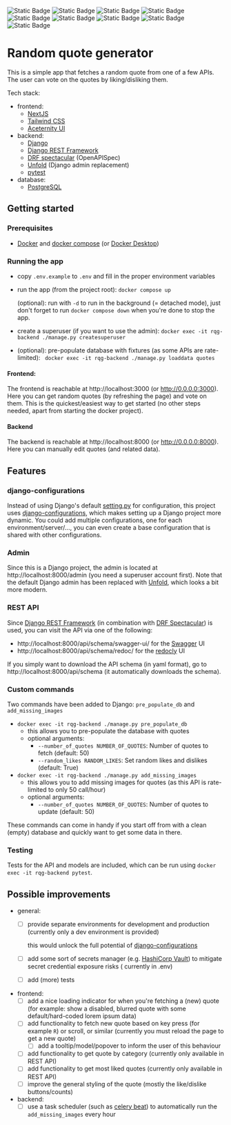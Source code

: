 ![Static Badge](https://img.shields.io/badge/Docker-27.5.0-blue?logo=docker)
![Static Badge](https://img.shields.io/badge/Python-3.13.1-blue?logo=python)
![Static Badge](https://img.shields.io/badge/Pytest-8.3.4-blue?logo=pytest)
![Static Badge](https://img.shields.io/badge/Django-5.1.5-blue?logo=django)
![Static Badge](https://img.shields.io/badge/PostgreSQL-17.2-blue?logo=postgresql)
![Static Badge](https://img.shields.io/badge/NodeJS-23.6.0-blue?logo=nodedotjs)
![Static Badge](https://img.shields.io/badge/NextJS-15.1.4-blue?logo=nextdotjs)
![Static Badge](https://img.shields.io/badge/React-19.0.0-blue?logo=react)
![Static Badge](https://img.shields.io/badge/Tailwind%20CCC-3.4.17-blue?logo=tailwindcss)

# Random quote generator

This is a simple app that fetches a random quote from one of a few APIs. The user can vote on the quotes by
liking/disliking them.

Tech stack:

- frontend:
    - [NextJS]
    - [Tailwind CSS]
    - [Aceternity UI]
- backend:
    - [Django]
    - [Django REST Framework]
    - [DRF spectacular] (OpenAPISpec)
    - [Unfold] (Django admin replacement)
    - [pytest]
- database:
    - [PostgreSQL]

## Getting started

### Prerequisites

- [Docker] and [docker compose] (or [Docker Desktop])

### Running the app

- copy ``.env.example`` to ``.env`` and fill in the proper environment variables
- run the app (from the project root): ``docker compose up``

  (optional): run with ``-d`` to run in the background (= detached mode), just don't forget to run
  ``docker compose down`` when you're done to stop the app.
- create a superuser (if you want to use the admin): ``docker exec -it rqg-backend ./manage.py createsuperuser``
- (optional): pre-populate database with fixtures (as some APIs are rate-limited):
  `` docker exec -it rqg-backend ./manage.py loaddata quotes``

#### Frontend:

The frontend is reachable at http://localhost:3000 (or http://0.0.0.0:3000).
Here you can get random quotes (by refreshing the page) and vote on them. This is the quickest/easiest way to get
started (no other steps needed, apart from starting the docker project).

#### Backend

The backend is reachable at http://localhost:8000 (or http://0.0.0.0:8000).
Here you can manually edit quotes (and related data).

## Features

### django-configurations

Instead of using Django's default [setting.py](backend/src/rqg/settings.py) for configuration, this project uses
[django-configurations], which makes setting up a Django project more dynamic. You could add multiple configurations,
one for each environment/server/..., you can even create a base configuration that is shared with other configurations.

### Admin

Since this is a Django project, the admin is located at http://localhost:8000/admin (you need a superuser account
first).
Note that the default Django admin has been replaced with [Unfold], which looks a bit more modern.

### REST API

Since [Django REST Framework] (in combination with [DRF Spectacular]) is used, you can visit the API via one of the
following:

- http://localhost:8000/api/schema/swagger-ui/ for the [Swagger] UI
- http://localhost:8000/api/schema/redoc/ for the [redocly] UI

If you simply want to download the API schema (in yaml format), go to http://localhost:8000/api/schema (it automatically
downloads the schema).

### Custom commands

Two commands have been added to Django: ``pre_populate_db`` and ``add_missing_images``

- ``docker exec -it rqg-backend ./manage.py pre_populate_db``
    - this allows you to pre-populate the database with quotes
    - optional arguments:
        - ``--number_of_quotes NUMBER_OF_QUOTES``: Number of quotes to fetch (default: 50)
        - ``--random_likes RANDOM_LIKES``: Set random likes and dislikes (default: True)
- ``docker exec -it rqg-backend ./manage.py add_missing_images``
    - this allows you to add missing images for quotes (as this API is rate-limited to only 50 call/hour)
    - optional arguments:
        - ``--number_of_quotes NUMBER_OF_QUOTES``: Number of quotes to update (default: 50)

These commands can come in handy if you start off from with a clean (empty) database and quickly want to get some data
in there.

### Testing

Tests for the API and models are included, which can be run using ``docker exec -it rqg-backend pytest``.

## Possible improvements

- general:
    - [ ] provide separate environments for development and production (currently only a dev environment is provided)
        
        this would unlock the full potential of [django-configurations]
    - [ ] add some sort of secrets manager (e.g. [HashiCorp Vault]) to mitigate secret credential exposure risks (
      currently in .env)
    - [ ] add (more) tests
- frontend:
    - [ ] add a nice loading indicator for when you're fetching a (new) quote (for example: show a disabled, blurred
      quote with some default/hard-coded lorem ipsum data)
    - [ ] add functionality to fetch new quote based on key press (for example ``R``) or scroll, or similar (currently
      you must reload the page to get a new quote)
        - [ ] add a tooltip/model/popover to inform the user of this behaviour
    - [ ] add functionality to get quote by category (currently only available in REST API)
    - [ ] add functionality to get most liked quotes (currently only available in REST API)
    - [ ] improve the general styling of the quote (mostly the like/dislike buttons/counts)
- backend:
    - [ ] use a task scheduler (such as [celery beat]) to automatically run the ``add_missing_images`` every hour

[//]: # (URLs)

[Aceternity UI]: https://ui.aceternity.com/

[celery beat]: https://docs.celeryq.dev/en/stable/userguide/periodic-tasks.html

[Django]: https://www.djangoproject.com/

[django-configurations]: https://django-configurations.readthedocs.io/en/latest/

[Django REST Framework]: https://www.django-rest-framework.org/

[Docker]: https://docs.docker.com/engine/install/

[docker compose]: https://docs.docker.com/compose/install/

[Docker Desktop]: https://docs.docker.com/desktop/

[DRF Spectacular]: https://drf-spectacular.readthedocs.io/en/latest/

[HashiCorp Vault]: https://www.vaultproject.io/

[NextJS]: https://nextjs.org/

[PostgreSQL]: https://www.postgresql.org/

[pytest]: https://docs.pytest.org/en/stable/

[redocly]: https://redocly.com/

[Swagger]: https://swagger.io/

[Tailwind CSS]: https://tailwindcss.com/

[Unfold]: https://unfoldadmin.com/
